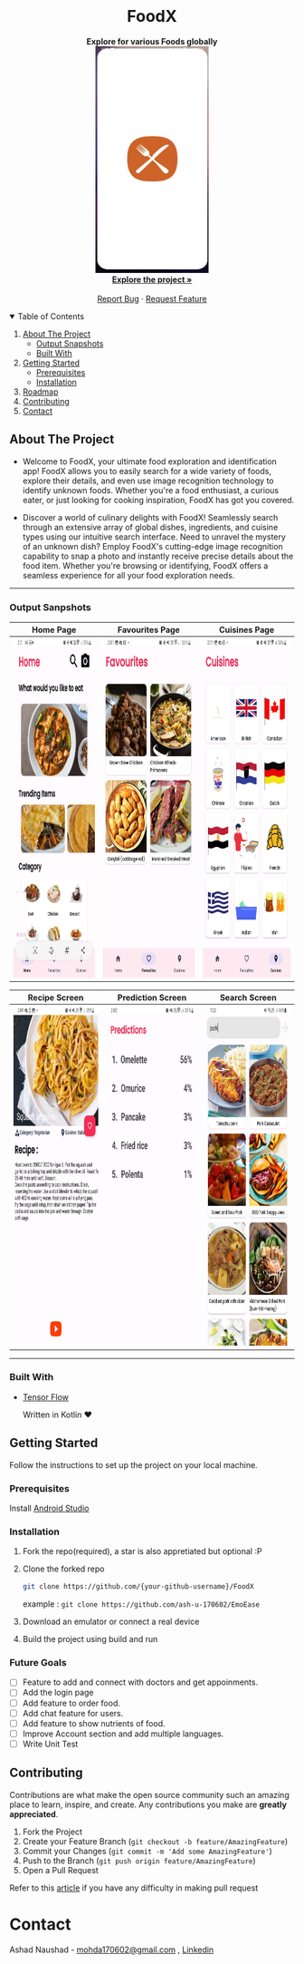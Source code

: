 <!-- PROJECT LOGO -->
<br />
<p align="center">

  <strong>
    <h1 align="center" >FoodX</h1>
  </strong>
  
  <p align="center">
    <strong>
     Explore for various Foods globally
    </strong>
    <br />
        <img src="https://github.com/ash-u-170602/FoodX/blob/00becf8d063244087aed79ddcc95a5bb4d0fad7a/images/splash.jpg" height="400" width="200"/>
    <br />
    <a href="https://github.com/ash-u-170602/FoodX"><strong>Explore the project »</strong></a>
    <br />
    <br />
    <a href="https://github.com/ash-u-170602/FoodX/issues">Report Bug</a>
    ·
    <a href="https://github.com/ash-u-170602/FoodX/issues">Request Feature</a>
  </p>
</p>

<!-- TABLE OF CONTENTS -->
<details open="open">
  <summary>Table of Contents</summary>
  <ol>
    <li>
      <a href="#about-the-project">About The Project</a>
      <ul>
        <li><a href="#output-sanpshots">Output Snapshots</a></li>
           <li><a href="#built-with">Built With</a></li>
      </ul>
    </li>
    <li>
      <a href="#getting-started">Getting Started</a>
      <ul>
        <li><a href="#prerequisites">Prerequisites</a></li>
        <li><a href="#installation">Installation</a></li>
      </ul>
    </li>
    <li><a href="#roadmap">Roadmap</a></li>
    <li><a href="#contributing">Contributing</a></li>
    <li><a href="#contact">Contact</a></li>
  </ol>
</details>

## About The Project

- Welcome to FoodX, your ultimate food exploration and identification app! FoodX allows you to easily search for a wide variety of foods, explore their details, and even use image recognition technology to identify unknown foods. Whether you're a food enthusiast, a curious eater, or just looking for cooking inspiration, FoodX has got you covered.

- Discover a world of culinary delights with FoodX! Seamlessly search through an extensive array of global dishes, ingredients, and cuisine types using our intuitive search interface. Need to unravel the mystery of an unknown dish? Employ FoodX's cutting-edge image recognition capability to snap a photo and instantly receive precise details about the food item. Whether you're browsing or identifying, FoodX offers a seamless experience for all your food exploration needs.

---

### Output Sanpshots

|                                                                              Home Page                                                                      |                                                      Favourites Page                                             |                                        Cuisines Page                                                      |                            
| :------------------------------------------------------------------------------------------------------------------------------------------------------------: | :----------------------------------------------------------------------------------------------------------------: | :-------------------------------------------------------------------------------------------------------------: |
|         <img src="https://github.com/ash-u-170602/FoodX/blob/00becf8d063244087aed79ddcc95a5bb4d0fad7a/images/home.jpg" height="600" width="300"/>    |      <img src="https://github.com/ash-u-170602/FoodX/blob/00becf8d063244087aed79ddcc95a5bb4d0fad7a/images/favourites.jpg" height="600" width="300"/>|        <img src="https://github.com/ash-u-170602/FoodX/blob/00becf8d063244087aed79ddcc95a5bb4d0fad7a/images/cuisines.jpg" height="600" width="300"/>| 



|                                                                           Recipe Screen                                                                     |                                                      Prediction Screen                                             |                                        Search Screen                                                      |                            
| :------------------------------------------------------------------------------------------------------------------------------------------------------------: | :----------------------------------------------------------------------------------------------------------------: | :-------------------------------------------------------------------------------------------------------------: |
|         <img src="https://github.com/ash-u-170602/FoodX/blob/0ee34dffc1288fa7ae2b2dbf32acd1f3aa1e3013/images/recipe.jpg" height="600" width="300"/>    |      <img src="https://github.com/ash-u-170602/FoodX/blob/0ee34dffc1288fa7ae2b2dbf32acd1f3aa1e3013/images/prediction.jpg" height="600" width="300"/>|        <img src="https://github.com/ash-u-170602/FoodX/blob/0ee34dffc1288fa7ae2b2dbf32acd1f3aa1e3013/images/search.jpg" height="600" width="300"/>| 


---

### Built With

- [Tensor Flow](https://www.tensorflow.org)


    Written in Kotlin ♥

## Getting Started

Follow the instructions to set up the project on your local machine.

### Prerequisites

Install [Android Studio](https://developer.android.com/studio)

### Installation

1. Fork the repo(required), a star is also appretiated but optional :P

2. Clone the forked repo

   ```sh
   git clone https://github.com/{your-github-username}/FoodX
   ```

   example : `git clone https://github.com/ash-u-170602/EmoEase`

3. Download an emulator or connect a real device
   
4. Build the project using build and run

### Future Goals

- [ ] Feature to add and connect with doctors and get appoinments.
- [ ] Add the login page
- [ ] Add feature to order food.
- [ ] Add chat feature for users.
- [ ] Add feature to show nutrients of food.
- [ ] Improve Account section and add multiple languages.
- [ ] Write Unit Test

## Contributing

Contributions are what make the open source community such an amazing place to learn, inspire, and create. Any contributions you make are **greatly appreciated**.

1. Fork the Project
2. Create your Feature Branch (`git checkout -b feature/AmazingFeature`)
3. Commit your Changes (`git commit -m 'Add some AmazingFeature'`)
4. Push to the Branch (`git push origin feature/AmazingFeature`)
5. Open a Pull Request

Refer to this [article](https://medium.com/geekculture/a-quick-guide-to-create-a-pull-request-on-github-80fc081b8a80) if you have any difficulty in making pull request
   
# Contact

Ashad Naushad - mohda170602@gmail.com , [Linkedin](https://www.linkedin.com/in/ashadnaushad/)
